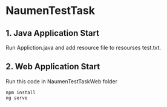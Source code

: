 # NaumenTestTask
## 1. Java Application Start
Run Appliction.java and add resource file to resourses test.txt.
## 2. Web Application Start
Run this code in NaumenTestTaskWeb folder
```
npm install
ng serve
```
